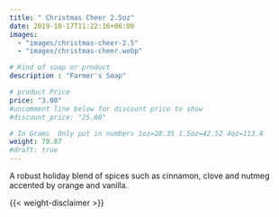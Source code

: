 ```yaml
---
title: " Christmas Cheer 2.5oz"
date: 2019-10-17T11:22:16+06:00
images: 
  - "images/christmas-cheer-2.5"
  - "images/christmas-cheer.webp"

# Kind of soap or product
description : "Farmer's Soap"

# product Price
price: "3.00"
#uncomment line below for discount price to show
#discount_price: "25.00"

# In Grams  Only put in numbers 1oz=28.35 1.5oz=42.52 4oz=113.4
weight: 70.87
#draft: true
---
```


A robust holiday blend of spices such as cinnamon, clove and nutmeg accented by orange and vanilla.



{{< weight-disclaimer >}}
